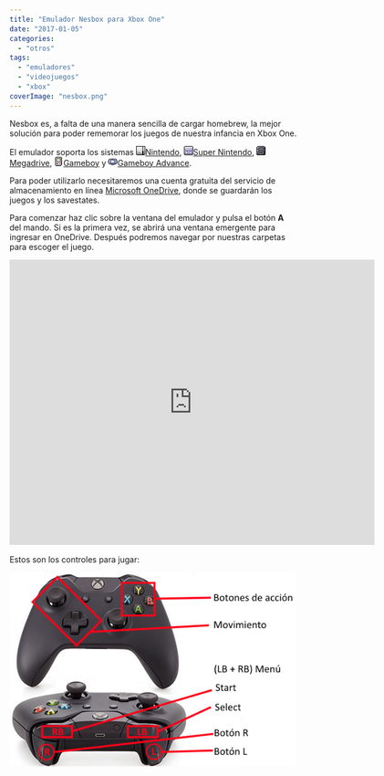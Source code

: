 ```yaml
---
title: "Emulador Nesbox para Xbox One"
date: "2017-01-05"
categories: 
  - "otros"
tags: 
  - "emuladores"
  - "videojuegos"
  - "xbox"
coverImage: "nesbox.png"
---
```


Nesbox es, a falta de una manera sencilla de cargar homebrew, la mejor solución para poder rememorar los juegos de nuestra infancia en Xbox One.

El emulador soporta los sistemas ![](images/ico-nes.png)[Nintendo](https://es.wikipedia.org/wiki/Nintendo_Entertainment_System), ![](images/ico-snes.png)[Super Nintendo](https://es.wikipedia.org/wiki/Super_Nintendo), ![](images/ico-megadrive.png)[Megadrive](https://es.wikipedia.org/wiki/Mega_Drive), ![](images/ico-gb.png)[Gameboy](https://es.wikipedia.org/wiki/Game_Boy) y ![](images/ico-gba.png)[Gameboy Advance](https://es.wikipedia.org/wiki/Game_Boy_Advance).

Para poder utilizarlo necesitaremos una cuenta gratuita del servicio de almacenamiento en línea [Microsoft OneDrive](https://onedrive.live.com), donde se guardarán los juegos y los savestates.

Para comenzar haz clic sobre la ventana del emulador y pulsa el botón **A** del mando. Si es la primera vez, se abrirá una ventana emergente para ingresar en OneDrive. Después podremos navegar por nuestras carpetas para escoger el juego.

<iframe src="https://itch.io/embed-upload/346544?color=333333" width="640" height="500" frameborder="0" allowfullscreen="allowfullscreen"></iframe>

Estos son los controles para jugar:

![](images/instr-nesbox.png)
